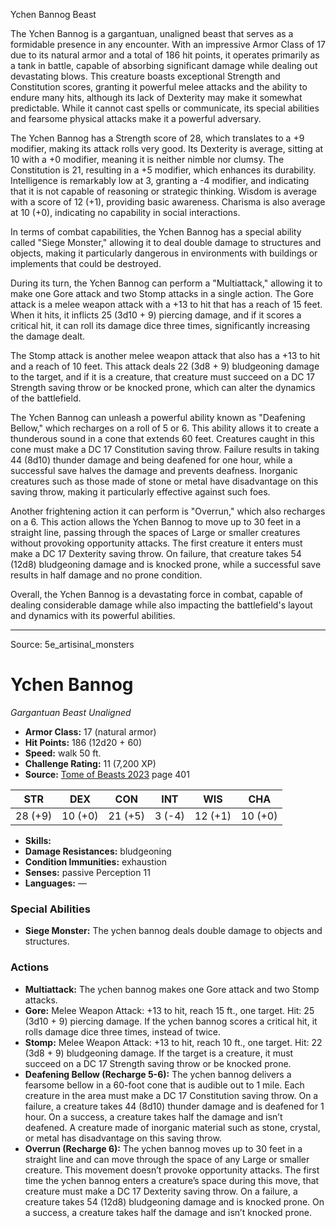 <MonsterName/>Ychen Bannog</MonsterName>
<CreatureType/>Beast</CreatureType>

<summary>The Ychen Bannog is a gargantuan, unaligned beast that serves as a formidable presence in any encounter. With an impressive Armor Class of 17 due to its natural armor and a total of 186 hit points, it operates primarily as a tank in battle, capable of absorbing significant damage while dealing out devastating blows. This creature boasts exceptional Strength and Constitution scores, granting it powerful melee attacks and the ability to endure many hits, although its lack of Dexterity may make it somewhat predictable. While it cannot cast spells or communicate, its special abilities and fearsome physical attacks make it a powerful adversary.</summary>

<detail>

The Ychen Bannog has a Strength score of 28, which translates to a +9 modifier, making its attack rolls very good. Its Dexterity is average, sitting at 10 with a +0 modifier, meaning it is neither nimble nor clumsy. The Constitution is 21, resulting in a +5 modifier, which enhances its durability. Intelligence is remarkably low at 3, granting a -4 modifier, and indicating that it is not capable of reasoning or strategic thinking. Wisdom is average with a score of 12 (+1), providing basic awareness. Charisma is also average at 10 (+0), indicating no capability in social interactions.

In terms of combat capabilities, the Ychen Bannog has a special ability called "Siege Monster," allowing it to deal double damage to structures and objects, making it particularly dangerous in environments with buildings or implements that could be destroyed. 

During its turn, the Ychen Bannog can perform a "Multiattack," allowing it to make one Gore attack and two Stomp attacks in a single action. The Gore attack is a melee weapon attack with a +13 to hit that has a reach of 15 feet. When it hits, it inflicts 25 (3d10 + 9) piercing damage, and if it scores a critical hit, it can roll its damage dice three times, significantly increasing the damage dealt. 

The Stomp attack is another melee weapon attack that also has a +13 to hit and a reach of 10 feet. This attack deals 22 (3d8 + 9) bludgeoning damage to the target, and if it is a creature, that creature must succeed on a DC 17 Strength saving throw or be knocked prone, which can alter the dynamics of the battlefield.

The Ychen Bannog can unleash a powerful ability known as "Deafening Bellow," which recharges on a roll of 5 or 6. This ability allows it to create a thunderous sound in a cone that extends 60 feet. Creatures caught in this cone must make a DC 17 Constitution saving throw. Failure results in taking 44 (8d10) thunder damage and being deafened for one hour, while a successful save halves the damage and prevents deafness. Inorganic creatures such as those made of stone or metal have disadvantage on this saving throw, making it particularly effective against such foes.

Another frightening action it can perform is "Overrun," which also recharges on a 6. This action allows the Ychen Bannog to move up to 30 feet in a straight line, passing through the spaces of Large or smaller creatures without provoking opportunity attacks. The first creature it enters must make a DC 17 Dexterity saving throw. On failure, that creature takes 54 (12d8) bludgeoning damage and is knocked prone, while a successful save results in half damage and no prone condition.

Overall, the Ychen Bannog is a devastating force in combat, capable of dealing considerable damage while also impacting the battlefield's layout and dynamics with its powerful abilities.</detail>



---

Source: 5e_artisinal_monsters

# Ychen Bannog

*Gargantuan* *Beast* *Unaligned*

- **Armor Class:** 17 (natural armor)
- **Hit Points:** 186 (12d20 + 60)
- **Speed:** walk 50 ft.
- **Challenge Rating:** 11 (7,200 XP)
- **Source:** [Tome of Beasts 2023](https://koboldpress.com/kpstore/product/tome-of-beasts-1-2023-edition/) page 401

| STR | DEX | CON | INT | WIS | CHA |
| --- | --- | --- | --- | --- | --- |
| 28 (+9) | 10 (+0) | 21 (+5) | 3 (-4) | 12 (+1) | 10 (+0) |

- **Skills:** 
- **Damage Resistances:** bludgeoning
- **Condition Immunities:** exhaustion
- **Senses:** passive Perception 11
- **Languages:** —

### Special Abilities

- **Siege Monster:** The ychen bannog deals double damage to objects and structures.

### Actions

- **Multiattack:** The ychen bannog makes one Gore attack and two Stomp attacks.
- **Gore:** Melee Weapon Attack: +13 to hit, reach 15 ft., one target. Hit: 25 (3d10 + 9) piercing damage. If the ychen bannog scores a critical hit, it rolls damage dice three times, instead of twice.
- **Stomp:** Melee Weapon Attack: +13 to hit, reach 10 ft., one target. Hit: 22 (3d8 + 9) bludgeoning damage. If the target is a creature, it must succeed on a DC 17 Strength saving throw or be knocked prone.
- **Deafening Bellow (Recharge 5-6):** The ychen bannog delivers a fearsome bellow in a 60-foot cone that is audible out to 1 mile. Each creature in the area must make a DC 17 Constitution saving throw. On a failure, a creature takes 44 (8d10) thunder damage and is deafened for 1 hour. On a success, a creature takes half the damage and isn’t deafened. A creature made of inorganic material such as stone, crystal, or metal has disadvantage on this saving throw.
- **Overrun (Recharge 6):** The ychen bannog moves up to 30 feet in a straight line and can move through the space of any Large or smaller creature. This movement doesn’t provoke opportunity attacks. The first time the ychen bannog enters a creature’s space during this move, that creature must make a DC 17 Dexterity saving throw. On a failure, a creature takes 54 (12d8) bludgeoning damage and is knocked prone. On a success, a creature takes half the damage and isn’t knocked prone.


